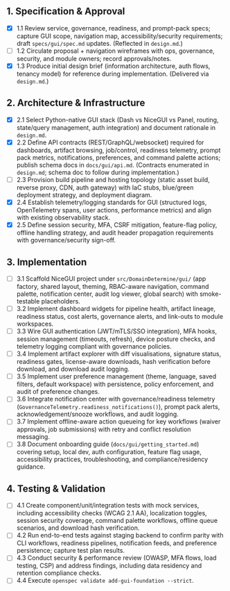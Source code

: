 ## 1. Specification & Approval

- [x] 1.1 Review service, governance, readiness, and prompt-pack specs; capture GUI scope, navigation map, accessibility/security requirements; draft `specs/gui/spec.md` updates. (Reflected in `design.md`.)
- [ ] 1.2 Circulate proposal + navigation wireframes with ops, governance, security, and module owners; record approvals/notes.
- [x] 1.3 Produce initial design brief (information architecture, auth flows, tenancy model) for reference during implementation. (Delivered via `design.md`.)

## 2. Architecture & Infrastructure

- [x] 2.1 Select Python-native GUI stack (Dash vs NiceGUI vs Panel, routing, state/query management, auth integration) and document rationale in `design.md`.
- [x] 2.2 Define API contracts (REST/GraphQL/websocket) required for dashboards, artifact browsing, job/control, readiness telemetry, prompt pack metrics, notifications, preferences, and command palette actions; publish schema docs in `docs/gui/api.md`. (Contracts enumerated in `design.md`; schema doc to follow during implementation.)
- [ ] 2.3 Provision build pipeline and hosting topology (static asset build, reverse proxy, CDN, auth gateway) with IaC stubs, blue/green deployment strategy, and deployment diagram.
- [x] 2.4 Establish telemetry/logging standards for GUI (structured logs, OpenTelemetry spans, user actions, performance metrics) and align with existing observability stack.
- [x] 2.5 Define session security, MFA, CSRF mitigation, feature-flag policy, offline handling strategy, and audit header propagation requirements with governance/security sign-off.

## 3. Implementation

- [ ] 3.1 Scaffold NiceGUI project under `src/DomainDetermine/gui/` (app factory, shared layout, theming, RBAC-aware navigation, command palette, notification center, audit log viewer, global search) with smoke-testable placeholders.
- [ ] 3.2 Implement dashboard widgets for pipeline health, artifact lineage, readiness status, cost alerts, governance alerts, and link-outs to module workspaces.
- [ ] 3.3 Wire GUI authentication (JWT/mTLS/SSO integration), MFA hooks, session management (timeouts, refresh), device posture checks, and telemetry logging compliant with governance policies.
- [ ] 3.4 Implement artifact explorer with diff visualisations, signature status, readiness gates, license-aware downloads, hash verification before download, and download audit logging.
- [ ] 3.5 Implement user preference management (theme, language, saved filters, default workspace) with persistence, policy enforcement, and audit of preference changes.
- [ ] 3.6 Integrate notification center with governance/readiness telemetry (`GovernanceTelemetry.readiness_notifications()`), prompt pack alerts, acknowledgement/snooze workflows, and audit logging.
- [ ] 3.7 Implement offline-aware action queueing for key workflows (waiver approvals, job submissions) with retry and conflict resolution messaging.
- [ ] 3.8 Document onboarding guide (`docs/gui/getting_started.md`) covering setup, local dev, auth configuration, feature flag usage, accessibility practices, troubleshooting, and compliance/residency guidance.

## 4. Testing & Validation

- [ ] 4.1 Create component/unit/integration tests with mock services, including accessibility checks (WCAG 2.1 AA), localization toggles, session security coverage, command palette workflows, offline queue scenarios, and download hash verification.
- [ ] 4.2 Run end-to-end tests against staging backend to confirm parity with CLI workflows, readiness pipelines, notification feeds, and preference persistence; capture test plan results.
- [ ] 4.3 Conduct security & performance review (OWASP, MFA flows, load testing, CSP) and address findings, including data residency and retention compliance checks.
- [ ] 4.4 Execute `openspec validate add-gui-foundation --strict`.
